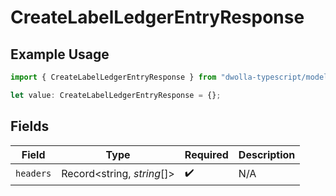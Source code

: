 # CreateLabelLedgerEntryResponse

## Example Usage

```typescript
import { CreateLabelLedgerEntryResponse } from "dwolla-typescript/models/operations";

let value: CreateLabelLedgerEntryResponse = {};
```

## Fields

| Field                      | Type                       | Required                   | Description                |
| -------------------------- | -------------------------- | -------------------------- | -------------------------- |
| `headers`                  | Record<string, *string*[]> | :heavy_check_mark:         | N/A                        |